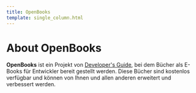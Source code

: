 ```yaml
---
title: OpenBooks
template: single_column.html
---
```


# About OpenBooks

**OpenBooks** ist ein Projekt von [Developer's Guide](http://www.developers-guide.net), bei dem Bücher als E-Books für Entwickler
bereit gestellt werden. Diese Bücher sind kostenlos verfügbar und können von Ihnen und allen anderen erweitert und verbessert werden.